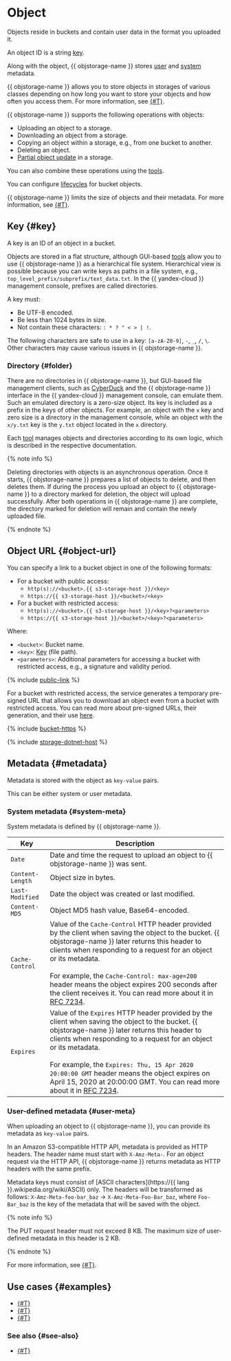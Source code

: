# Object

Objects reside in buckets and contain user data in the format you uploaded it.

An object ID is a string [key](#key).

Along with the object, {{ objstorage-name }} stores [user](#user-meta) and [system](#system-meta) metadata.

{{ objstorage-name }} allows you to store objects in storages of various classes depending on how long you want to store your objects and how often you access them. For more information, see [{#T}](storage-class.md).

{{ objstorage-name }} supports the following operations with objects:

* Uploading an object to a storage.
* Downloading an object from a storage.
* Copying an object within a storage, e.g., from one bucket to another.
* Deleting an object.
* [Partial object update](object-patch.md) in a storage.

You can also combine these operations using the [tools](../tools/index.md).

You can configure [lifecycles](lifecycles.md) for bucket objects.

{{ objstorage-name }} limits the size of objects and their metadata. For more information, see [{#T}](limits.md).

## Key {#key}

A key is an ID of an object in a bucket.

Objects are stored in a flat structure, although GUI-based [tools](../tools/index.md) allow you to use {{ objstorage-name }} as a hierarchical file system. Hierarchical view is possible because you can write keys as paths in a file system, e.g., `top_level_prefix/subprefix/text_data.txt`. In the {{ yandex-cloud }} management console, prefixes are called directories.

A key must:

* Be UTF-8 encoded.
* Be less than 1024 bytes in size.
* Not contain these characters: `: * ? " < > | !`.

The following characters are safe to use in a key: `[a-zA-Z0-9]`, `-`, `_`, `/`, `\`. Other characters may cause various issues in {{ objstorage-name }}.

### Directory {#folder}

There are no directories in {{ objstorage-name }}, but GUI-based file management clients, such as [CyberDuck](../tools/cyberduck.md) and the {{ objstorage-name }} interface in the {{ yandex-cloud }} management console, can emulate them. Such an emulated directory is a zero-size object. Its key is included as a prefix in the keys of other objects. For example, an object with the `x` key and zero size is a directory in the management console, while an object with the `x/y.txt` key is the `y.txt` object located in the `x` directory.

Each [tool](../tools/index.md) manages objects and directories according to its own logic, which is described in the respective documentation.

{% note info %}

Deleting directories with objects is an asynchronous operation. Once it starts, {{ objstorage-name }} prepares a list of objects to delete, and then deletes them. If during the process you upload an object to {{ objstorage-name }} to a directory marked for deletion, the object will upload successfully. After both operations in {{ objstorage-name }} are complete, the directory marked for deletion will remain and contain the newly uploaded file.

{% endnote %}

## Object URL {#object-url}

You can specify a link to a bucket object in one of the following formats:
- For a bucket with public access:
  - `http(s)://<bucket>.{{ s3-storage-host }}/<key>`
  - `https://{{ s3-storage-host }}/<bucket>/<key>`
- For a bucket with restricted access:
  - `http(s)://<bucket>.{{ s3-storage-host }}/<key>?<parameters>`
  - `https://{{ s3-storage-host }}/<bucket>/<key>?<parameters>`

Where:

* `<bucket>`: Bucket name.
* `<key>`: [Key](#key) (file path).
* `<parameters>`: Additional parameters for accessing a bucket with restricted access, e.g., a signature and validity period.

{% include [public-link](../../_includes/storage/public-link.md) %}

For a bucket with restricted access, the service generates a temporary pre-signed URL that allows you to download an object even from a bucket with restricted access. You can read more about pre-signed URLs, their generation, and their use [here](pre-signed-urls.md).


{% include [bucket-https](../../_includes/storage/bucket-https.md) %}


{% include [storage-dotnet-host](../_includes_service/storage-dotnet-host.md) %}

## Metadata {#metadata}

Metadata is stored with the object as `key-value` pairs.

This can be either system or user metadata.

### System metadata {#system-meta}

System metadata is defined by {{ objstorage-name }}.

Key | Description
----- | -----
`Date` | Date and time the request to upload an object to {{ objstorage-name }} was sent.
`Content-Length` | Object size in bytes.
`Last-Modified` | Date the object was created or last modified.
`Content-MD5` | Object MD5 hash value, Base64-encoded.
`Cache-Control` | Value of the `Cache-Control` HTTP header provided by the client when saving the object to the bucket. {{ objstorage-name }} later returns this header to clients when responding to a request for an object or its metadata.<br/><br/>For example, the `Cache-Control: max-age=200` header means the object expires 200 seconds after the client receives it. You can read more about it in [RFC 7234](https://tools.ietf.org/html/rfc7234#section-5.2).
`Expires` | Value of the `Expires` HTTP header provided by the client when saving the object to the bucket. {{ objstorage-name }} later returns this header to clients when responding to a request for an object or its metadata.<br/><br/>For example, the `Expires: Thu, 15 Apr 2020 20:00:00 GMT` header means the object expires on April 15, 2020 at 20:00:00 GMT. You can read more about it in [RFC 7234](https://tools.ietf.org/html/rfc7234#section-5.3).

### User-defined metadata {#user-meta}

When uploading an object to {{ objstorage-name }}, you can provide its metadata as `key-value` pairs.

In an Amazon S3-compatible HTTP API, metadata is provided as HTTP headers. The header name must start with `X-Amz-Meta-`. For an object request via the HTTP API, {{ objstorage-name }} returns metadata as HTTP headers with the same prefix.

Metadata keys must consist of [ASCII characters](https://{{ lang }}.wikipedia.org/wiki/ASCII) only. The headers will be transformed as follows: `X-Amz-Meta-foo-bar_baz` → `X-Amz-Meta-Foo-Bar_baz`, where `Foo-Bar_baz` is the key of the metadata that will be saved with the object.

{% note info %}

The PUT request header must not exceed 8 KB. The maximum size of user-defined metadata in this header is 2 KB.

{% endnote %}

For more information, see [{#T}](../operations/objects/object-meta.md).


## Use cases {#examples}

* [{#T}](../tutorials/server-logs.md)
* [{#T}](../tutorials/server-logs-yq.md)
* [{#T}](../tutorials/bucket-to-bucket.md)

### See also {#see-also}

* [{#T}](../security/overview.md)
